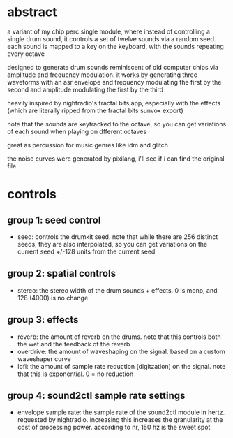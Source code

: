 # abstract

a variant of my chip perc single module, where instead of controlling a single drum sound, it controls a set of twelve sounds via a random seed. each sound is mapped to a key on the keyboard, with the sounds repeating every octave

designed to generate drum sounds reminiscent of old computer chips via amplitude and frequency modulation. it works by generating three waveforms with an asr envelope and frequency modulating the first by the second and amplitude modulating the first by the third

heavily inspired by nightradio's fractal bits app, especially with the effects (which are literally ripped from the fractal bits sunvox export)

note that the sounds are keytracked to the octave, so you can get variations of each sound when playing on dfferent octaves

great as percussion for music genres like idm and glitch

the noise curves were generated by pixilang, i'll see if i can find the original file

# controls

## group 1: seed control

- seed: controls the drumkit seed. note that while there are 256 distinct seeds, they are also interpolated, so you can get variations on the current seed +/-128 units from the current seed

## group 2: spatial controls

- stereo: the stereo width of the drum sounds + effects. 0 is mono, and 128 (4000) is no change

## group 3: effects

- reverb: the amount of reverb on the drums. note that this controls both the wet and the feedback of the reverb
- overdrive: the amount of waveshaping on the signal. based on a custom waveshaper curve
- lofi: the amount of sample rate reduction (digitzation) on the signal. note that this is exponential. 0 = no reduction

## group 4: sound2ctl sample rate settings

- envelope sample rate: the sample rate of the sound2ctl module in hertz. requested by nightradio. increasing this increases the granularity at the cost of processing power. according to nr, 150 hz is the sweet spot